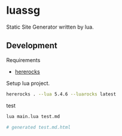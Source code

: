 # luassg

Static Site Generator written by lua.

## Development

Requirements

- [hererocks](https://github.com/luarocks/hererocks)


Setup lua project.
```bash
hererocks . --lua 5.4.6 --luarocks latest
```


test
```bash
lua main.lua test.md

# generated test.md.html
```

